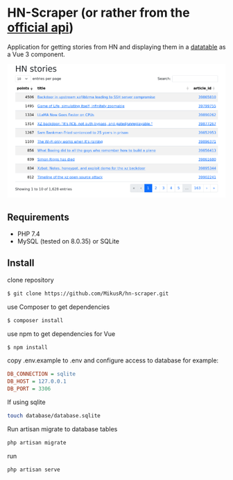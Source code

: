 # HN-Scraper (or rather from the [official api](https://github.com/HackerNews/API))

Application for getting stories from HN and displaying them in a [datatable](https://datatables.net/) as a Vue 3
component.

![](images/main.png "Main screen of application")

## Requirements

- PHP 7.4
- MySQL (tested on 8.0.35) or SQLite

## Install

clone repository

```bash
$ git clone https://github.com/MikusR/hn-scraper.git
```

use Composer to get dependencies

```bash
$ composer install
```

use npm to get dependencies for Vue

```bash
$ npm install
```

copy .env.example to .env
and configure access to database
for example:

```ini
DB_CONNECTION = sqlite
DB_HOST = 127.0.0.1
DB_PORT = 3306
```

If using sqlite

```bash
touch database/database.sqlite
```

Run artisan migrate to database tables

```bash
php artisan migrate
```

run

```bash
php artisan serve
```

